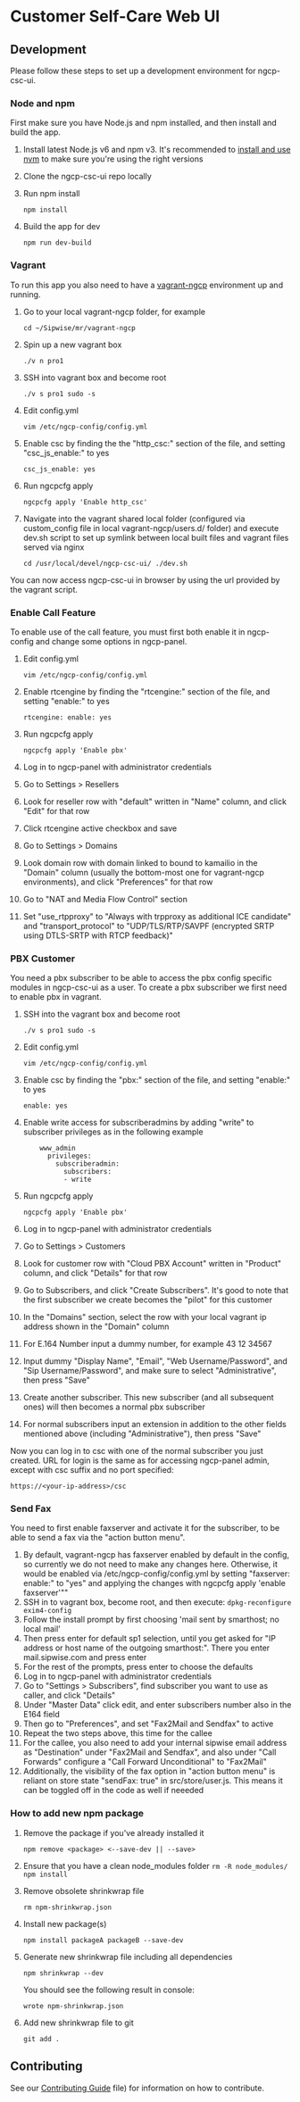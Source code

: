 # Customer Self-Care Web UI

## Development
Please follow these steps to set up a development environment for ngcp-csc-ui.

### Node and npm

First make sure you have Node.js and npm installed, and then install and build the app.

1. Install latest Node.js v6 and npm v3. It's recommended to [install and use nvm](https://github.com/creationix/nvm) to make sure you're using the right versions
1. Clone the ngcp-csc-ui repo locally
1. Run npm install

    `npm install`

1. Build the app for dev

    `npm run dev-build`

### Vagrant

To run this app you also need to have a [vagrant-ngcp](https://www.sipwise.org/doc/mr4.1.1/spce/ar01s04.html#_vagrant_box_for_virtualbox) environment up and running.

1. Go to your local vagrant-ngcp folder, for example

    `cd ~/Sipwise/mr/vagrant-ngcp`

1. Spin up a new vagrant box

    `./v n pro1`

1. SSH into vagrant box and become root

    `
    ./v s pro1
    sudo -s
    `

1. Edit config.yml

    `vim /etc/ngcp-config/config.yml`

1. Enable csc by finding the the "http_csc:" section of the file, and setting "csc_js_enable:" to yes

    `csc_js_enable: yes`

1. Run ngcpcfg apply

    `ngcpcfg apply 'Enable http_csc'`

1. Navigate into the vagrant shared local folder (configured via custom_config file in local vagrant-ngcp/users.d/ folder) and execute dev.sh script to set up symlink between local built files and vagrant files served via nginx

    `
    cd /usr/local/devel/ngcp-csc-ui/
    ./dev.sh
    `

You can now access ngcp-csc-ui in browser by using the url provided by the vagrant script.

### Enable Call Feature

To enable use of the call feature, you must first both enable it in ngcp-config and change some options in ngcp-panel.

1. Edit config.yml

    `vim /etc/ngcp-config/config.yml`

1. Enable rtcengine by finding the "rtcengine:" section of the file, and setting "enable:" to yes

    `
    rtcengine:
        enable: yes
    `

1. Run ngcpcfg apply

    `ngcpcfg apply 'Enable pbx'`

1. Log in to ngcp-panel with administrator credentials
1. Go to Settings > Resellers
1. Look for reseller row with "default" written in "Name" column, and click "Edit" for that row
1. Click rtcengine active checkbox and save
1. Go to Settings > Domains
1. Look domain row with domain linked to bound to kamailio in the "Domain" column (usually the bottom-most one for vagrant-ngcp environments), and click "Preferences" for that row
1. Go to "NAT and Media Flow Control" section
1. Set "use_rtpproxy" to "Always with trpproxy as additional ICE candidate" and "transport_protocol" to "UDP/TLS/RTP/SAVPF (encrypted SRTP using DTLS-SRTP with RTCP feedback)"

### PBX Customer

You need a pbx subscriber to be able to access the pbx config specific modules in ngcp-csc-ui as a user. To create a pbx subscriber we first need to enable pbx in vagrant.

1. SSH into the vagrant box and become root

    `
    ./v s pro1
    sudo -s
    `

1. Edit config.yml

    `vim /etc/ngcp-config/config.yml`

1. Enable csc by finding the "pbx:" section of the file, and setting "enable:" to yes

    `enable: yes`

1. Enable write access for subscriberadmins by adding "write" to subscriber privileges as in the following example

    ```
        www_admin
          privileges:
            subscriberadmin:
              subscribers:
              - write
    ```

1. Run ngcpcfg apply

    `ngcpcfg apply 'Enable pbx'`

1. Log in to ngcp-panel with administrator credentials
1. Go to Settings > Customers
1. Look for customer row with "Cloud PBX Account" written in "Product" column, and click "Details" for that row
1. Go to Subscribers, and click "Create Subscribers". It's good to note that the first subscriber we create becomes the "pilot" for this customer
1. In the "Domains" section, select the row with your local vagrant ip address shown in the "Domain" column
1. For E.164 Number input a dummy number, for example 43 12 34567
1. Input dummy "Display Name", "Email", "Web Username/Password", and "Sip Username/Password", and make sure to select  "Administrative", then press "Save"
1. Create another subscriber. This new subscriber (and all subsequent ones) will then becomes a normal pbx subscriber
1. For normal subscribers input an extension in addition to the other fields mentioned above (including "Administrative"), then press "Save"

Now you can log in to csc with one of the normal subscriber you just created. URL for login is the same as for accessing ngcp-panel admin, except with csc suffix and no port specified:

`https://<your-ip-address>/csc`

### Send Fax

You need to first enable faxserver and activate it for the subscriber, to be able to send a fax via the "action button menu".

1. By default, vagrant-ngcp has faxserver enabled by default in the config, so currently we do not need to make any changes here. Otherwise, it would be enabled via /etc/ngcp-config/config.yml by setting "faxserver: enable:" to "yes" and applying the changes with ngcpcfg apply 'enable faxserver'""
1. SSH in to vagrant box, become root, and then execute:
`dpkg-reconfigure exim4-config`
1. Follow the install prompt by first choosing 'mail sent by smarthost; no local mail'
1. Then press enter for default sp1 selection, until you get asked for "IP address or host name of the outgoing smarthost:". There you enter mail.sipwise.com and press enter
1. For the rest of the prompts, press enter to choose the defaults
1. Log in to ngcp-panel with administrator credentials
1. Go to "Settings > Subscribers", find subscriber you want to use as caller, and click "Details"
1. Under "Master Data" click edit, and enter subscribers number also in the E164 field
1. Then go to "Preferences", and set "Fax2Mail and Sendfax" to active
1. Repeat the two steps above, this time for the callee
1. For the callee, you also need to add your internal sipwise email address as "Destination" under "Fax2Mail and Sendfax", and also under "Call Forwards" configure a "Call Forward Unconditional" to "Fax2Mail"
1. Additionally, the visibility of the fax option in "action button menu" is reliant on store state "sendFax: true" in src/store/user.js. This means it can be toggled off in the code as well if neeeded

### How to add new npm package

1. Remove the package if you've already installed it

    `npm remove <package> <--save-dev || --save>`

1. Ensure that you have a clean node_modules folder
    `
    rm -R node_modules/
    npm install
    `

1. Remove obsolete shrinkwrap file

    `rm npm-shrinkwrap.json`

1. Install new package(s)

    `npm install packageA packageB --save-dev`

1. Generate new shrinkwrap file including all dependencies

    `npm shrinkwrap --dev`

    You should see the following result in console:

    `wrote npm-shrinkwrap.json`

1. Add new shrinkwrap file to git

    `git add .`

## Contributing

See our [Contributing Guide](./CONTRIBUTING.md) file) for information on how to contribute.
